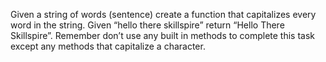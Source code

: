 Given a string of words (sentence) create a function that capitalizes every word in the string.
Given “hello there skillspire” return “Hello There Skillspire”.
Remember don’t use any built in methods to complete this task except any methods that capitalize a character.
